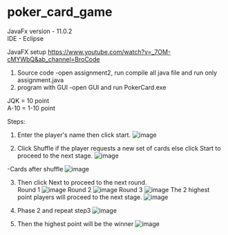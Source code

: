 # poker_card_game

JavaFx version - 11.0.2
<br>IDE - Eclipse

JavaFX setup
https://www.youtube.com/watch?v=_7OM-cMYWbQ&ab_channel=BroCode

1. Source code
   -open assignment2, run compile all java file and run only assignment.java
2. program with GUI
   -open GUI and run PokerCard.exe

JQK = 10 point <br>
A-10 = 1-10 point

Steps:
1. Enter the player's name then click start.
![image](https://github.com/jianxin21/poker_card_game/assets/141626881/1f819440-60f7-466d-a2a8-5ae985cf9e0a)

2. Click Shuffle if the player requests a new set of cards else click Start to proceed to the next stage.
![image](https://github.com/jianxin21/poker_card_game/assets/141626881/27c3b218-9a78-4b72-82ad-1bcb1741f8f9)

-Cards after shuffle
![image](https://github.com/jianxin21/poker_card_game/assets/141626881/81e68e03-86ca-4d02-960c-943495cb78f4)

3. Then click Next to proceed to the next round. <br>
Round 1
![image](https://github.com/jianxin21/poker_card_game/assets/141626881/e6dcc828-4248-4c52-b9ab-46ff4b1e7845)
Round 2
![image](https://github.com/jianxin21/poker_card_game/assets/141626881/ea662f3f-b9a9-464f-946a-41c5529d93a1)
Round 3
![image](https://github.com/jianxin21/poker_card_game/assets/141626881/44877253-284f-47f5-aad4-dec9445a47e8)
The 2 highest point players will proceed to the next stage.
![image](https://github.com/jianxin21/poker_card_game/assets/141626881/870341b3-4c66-4453-8e61-e245b56f2bee)

5. Phase 2 and repeat step3
![image](https://github.com/jianxin21/poker_card_game/assets/141626881/7e4db824-3ade-449c-83d7-fdd40d519b25)

6. Then the highest point will be the winner
![image](https://github.com/jianxin21/poker_card_game/assets/141626881/cf8a220d-6edc-4ae5-a3ba-7924a04a577e)







